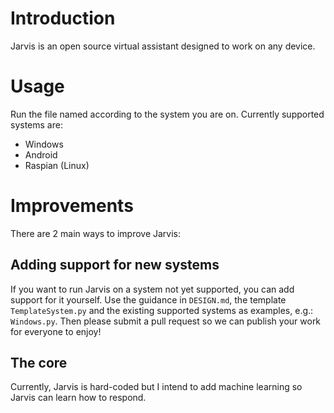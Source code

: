 # Introduction

Jarvis is an open source virtual assistant designed to work on any device.

# Usage

Run the file named according to the system you are on. Currently supported systems are:

- Windows
- Android
- Raspian (Linux)

# Improvements

There are 2 main ways to improve Jarvis:

## Adding support for new systems

If you want to run Jarvis on a system not yet supported, you can add support for it yourself. Use the guidance in `DESIGN.md`, the template `TemplateSystem.py` and the existing supported systems as examples, e.g.: `Windows.py`. Then please submit a pull request so we can publish your work for everyone to enjoy!

## The core

Currently, Jarvis is hard-coded but I intend to add machine learning so Jarvis can learn how to respond.